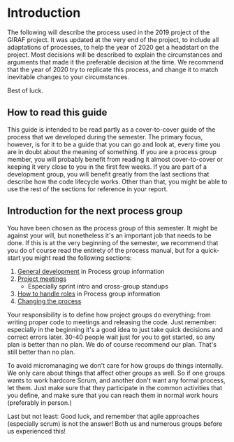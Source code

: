 # Introduction

The following will describe the process used in the 2019 project of the GIRAF
project.
It was updated at the very end of the project, to include all adaptations of
processes, to help the year of 2020 get a headstart on the project.
Most decisions will be described to explain the circumstances and arguments that
made it the preferable decision at the time.
We recommend that the year of 2020 try to replicate this process, and change it
to match inevitable changes to your circumstances.

Best of luck.

## How to read this guide

This guide is intended to be read partly as a cover-to-cover guide of the
process that we developed during the semester.
The primary focus, however, is for it to be a guide that you can go and look at,
every time you are in doubt about the meaning of something.
If you are a process group member, you will probably benefit from reading it
almost cover-to-cover or keeping it very close to you in the first few weeks.
If you are part of a development group, you will benefit greatly from the last
sections that describe how the code lifecycle works.
Other than that, you might be able to use the rest of the sections for reference
in your report.

## Introduction for the next process group

You have been chosen as the process group of this semester. It might be against
your will, but nonetheless it's an important job that needs to be done.
If this is at the very beginning of the semester, we recommend that you do of
course read the entirety of the process manual, but for a quick-start you might
read the following sections:

1. [General development](process_group_information.md#general-development) in
   Process group information
1. [Project meetings](project_meetings.md#project-meetings)
   - Especially sprint intro and cross-group standups
1. [How to handle roles](process_group_information.md#how-to-handle-roles) in
   Process group information
1. [Changing the process](changing_the_process.md)

Your responsibility is to define how project groups do everything: from writing
proper code to meetings and releasing the code.
Just remember: especially in the beginning it's a good idea to just take quick
decisions and correct errors later. 30-40 people wait just for you to get
started, so any plan is better than no plan.
We do of course recommend our plan. That's still better than no plan.

To avoid micromanaging we don't care for how groups do things internally.
We only care about things that affect other groups as well.
So if one groups wants to work hardcore Scrum, and another don't want any formal
process, let them.
Just make sure that they participate in the common activities that you define,
and make sure that you can reach them in normal work hours (preferably in
person.)

Last but not least: Good luck, and remember that agile approaches (especially
scrum) is not the answer! Both us and numerous groups before us experienced
this!